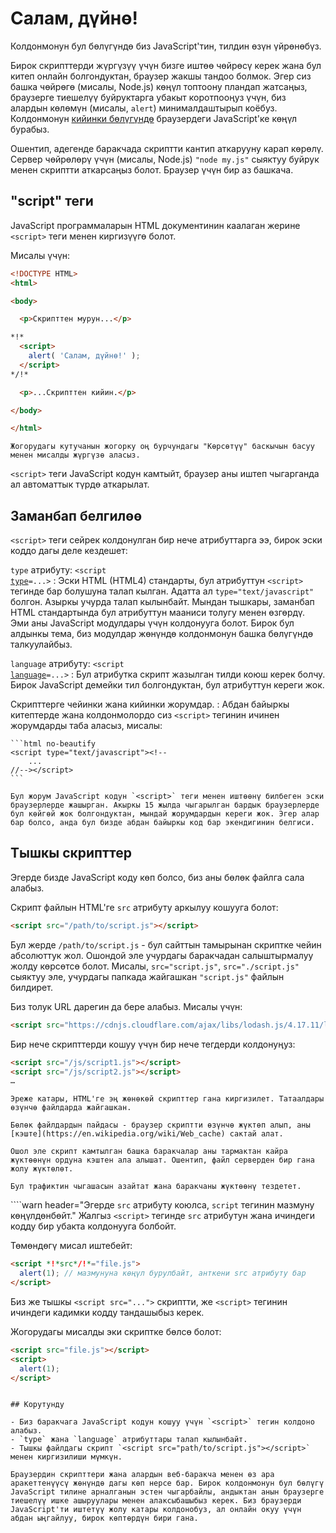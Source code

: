 # Салам, дүйнө!

Колдонмонун бул бөлүгүндө биз JavaScript'тин, тилдин өзүн үйрөнөбүз.

Бирок скрипттерди жүргүзүү үчүн бизге иштөө чөйрөсү керек жана бул китеп онлайн болгондуктан, браузер жакшы тандоо болмок. Эгер сиз башка чөйрөгө (мисалы, Node.js) көңүл топтоону пландап жатсаңыз, браузерге тиешелүү буйруктарга убакыт коротпооңуз үчүн, биз алардын көлөмүн (мисалы, `alert`) минималдаштырып коёбуз. Колдонмонун [кийинки бөлүгүндө](/ui) браузердеги JavaScript'ке көңүл бурабыз.

Ошентип, адегенде баракчада скриптти кантип аткарууну карап көрөлү. Сервер чөйрөлөрү үчүн (мисалы, Node.js) `"node my.js"` сыяктуу буйрук менен скриптти аткарсаңыз болот. Браузер үчүн бир аз башкача.

## "script" теги

JavaScript программаларын HTML документинин каалаган жерине `<script>` теги менен киргизүүгө болот.

Мисалы үчүн:

```html run height=100
<!DOCTYPE HTML>
<html>

<body>

  <p>Скрипттен мурун...</p>

*!*
  <script>
    alert( 'Салам, дүйнө!' );
  </script>
*/!*

  <p>...Скрипттен кийин.</p>

</body>

</html>
```

```online
Жогорудагы кутучанын жогорку оң бурчундагы "Көрсөтүү" баскычын басуу менен мисалды жүргүзө аласыз.
```

`<script>` теги JavaScript кодун камтыйт, браузер аны иштеп чыгарганда ал автоматтык түрдө аткарылат.

## Заманбап белгилөө

`<script>` теги сейрек колдонулган бир нече атрибуттарга ээ, бирок эски коддо дагы деле кездешет:

`type` атрибуту: <code>&lt;script <u>type</u>=...&gt;</code>
: Эски HTML (HTML4) стандарты, бул атрибуттун `<script>` тегинде бар болушуна талап кылган. Адатта ал `type="text/javascript"` болгон. Азыркы учурда талап кылынбайт. Мындан тышкары, заманбап HTML стандартында бул атрибуттун мааниси толугу менен өзгөрдү. Эми аны JavaScript модулдары үчүн колдонууга болот. Бирок бул алдынкы тема, биз модулдар жөнүндө колдонмонун башка бөлүгүндө талкуулайбыз.

`language` атрибуту: <code>&lt;script <u>language</u>=...&gt;</code>
: Бул атрибутка скрипт жазылган тилди коюш керек болчу. Бирок JavaScript демейки тил болгондуктан, бул атрибуттун кереги жок.

Скрипттерге чейинки жана кийинки жорумдар.
: Абдан байыркы китептерде жана колдонмолордо сиз `<script>` тегинин ичинен жорумдарды таба аласыз, мисалы:

    ```html no-beautify
    <script type="text/javascript"><!--
        ...
    //--></script>
    ```

    Бул жорум JavaScript кодун `<script>` теги менен иштөөнү билбеген эски браузерлерде жашырган. Акыркы 15 жылда чыгарылган бардык браузерлерде бул көйгөй жок болгондуктан, мындай жорумдардын кереги жок. Эгер алар бар болсо, анда бул бизде абдан байыркы код бар экендигинин белгиси.


## Тышкы скрипттер

Эгерде бизде JavaScript коду көп болсо, биз аны бөлөк файлга сала алабыз.

Скрипт файлын HTML'ге `src` атрибуту аркылуу кошууга болот:

```html
<script src="/path/to/script.js"></script>
```

Бул жерде `/path/to/script.js` - бул сайттын тамырынан скриптке чейин абсолюттук жол. Ошондой эле учурдагы баракчадан салыштырмалуу жолду көрсөтсө болот. Мисалы, `src="script.js"`, `src="./script.js"` сыяктуу эле, учурдагы папкада жайгашкан `"script.js"` файлын билдирет.

Биз толук URL дарегин да бере алабыз. Мисалы үчүн:

```html
<script src="https://cdnjs.cloudflare.com/ajax/libs/lodash.js/4.17.11/lodash.js"></script>
```

Бир нече скрипттерди кошуу үчүн бир нече тегдерди колдонуңуз:

```html
<script src="/js/script1.js"></script>
<script src="/js/script2.js"></script>
…
```

```smart
Эреже катары, HTML'ге эң жөнөкөй скрипттер гана киргизилет. Татаалдары өзүнчө файлдарда жайгашкан.

Бөлөк файлдардын пайдасы - браузер скриптти өзүнчө жүктөп алып, аны [кэште](https://en.wikipedia.org/wiki/Web_cache) сактай алат.

Ошол эле скрипт камтылган башка баракчалар аны тармактан кайра жүктөөнүн ордуна кэштен ала алышат. Ошентип, файл серверден бир гана жолу жүктөлөт.

Бул трафиктин чыгашасын азайтат жана баракчаны жүктөөнү тездетет.
```

````warn header="Эгерде `src` атрибуту коюлса, `script` тегинин мазмуну көңүлдөнбөйт."
Жалгыз `<script>` тегинде `src` атрибутун жана ичиндеги кодду бир убакта колдонууга болбойт.

Төмөндөгү мисал иштебейт:

```html
<script *!*src*/!*="file.js">
  alert(1); // мазмунуна көңүл бурулбайт, анткени src атрибуту бар
</script>
```

Биз же тышкы `<script src="...">` скриптти, же `<script>` тегинин ичиндеги кадимки кодду тандашыбыз керек.

Жогорудагы мисалды эки скриптке бөлсө болот:

```html
<script src="file.js"></script>
<script>
  alert(1);
</script>
```
````

## Корутунду

- Биз баракчага JavaScript кодун кошуу үчүн `<script>` тегин колдоно алабыз.
- `type` жана `language` атрибуттары талап кылынбайт.
- Тышкы файлдагы скрипт `<script src="path/to/script.js"></script>` менен киргизилиши мүмкүн.

Браузердин скрипттери жана алардын веб-баракча менен өз ара аракеттенүүсү жөнүндө дагы көп нерсе бар. Бирок колдонмонун бул бөлүгү JavaScript тилине арналганын эстен чыгарбайлы, андыктан анын браузерге тиешелүү ишке ашыруулары менен алаксыбашыбыз керек. Биз браузерди JavaScript'ти иштетүү жолу катары колдонобуз, ал онлайн окуу үчүн абдан ыңгайлуу, бирок көптөрдүн бири гана.
